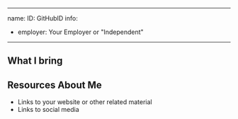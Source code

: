 -------------------------------------------------------------
name: 
ID: GitHubID
info:
  - employer: Your Employer or "Independent"
-------------------------------------------------------------

<!-- Please make a copy of this template as "candidate-githubid.md" and save it to
the election directory -->

## What I bring

## Resources About Me

- Links to your website or other related material 
- Links to social media